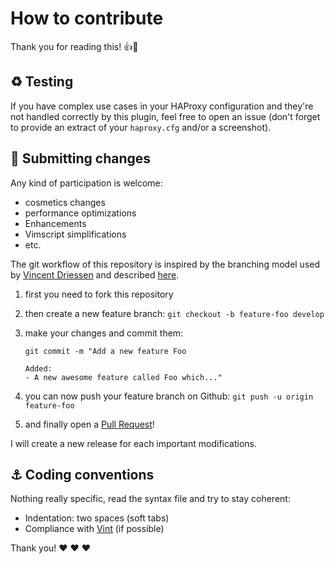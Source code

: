 # How to contribute

Thank you for reading this! :+1::tada:

## :recycle: Testing

If you have complex use cases in your HAProxy configuration and they're not
handled correctly by this plugin, feel free to open an issue (don't forget to
provide an extract of your `haproxy.cfg` and/or a screenshot).

## :rocket: Submitting changes

Any kind of participation is welcome:

* cosmetics changes
* performance optimizations
* Enhancements
* Vimscript simplifications
* etc.

The git workflow of this repository is inspired by the branching model used
by [Vincent Driessen][github-vd] and described [here][nvie-article].

1. first you need to fork this repository
1. then create a new feature branch: `git checkout -b feature-foo develop`
1. make your changes and commit them:

   ```
   git commit -m "Add a new feature Foo

   Added:
   - A new awesome feature called Foo which..."
   ```

1. you can now push your feature branch on Github: `git push -u origin feature-foo`
1. and finally open a [Pull Request][pr]!

I will create a new release for each important modifications.

## :anchor: Coding conventions

Nothing really specific, read the syntax file and try to stay coherent:

* Indentation: two spaces (soft tabs)
* Compliance with [Vint][vint] (if possible)

Thank you! :heart: :heart: :heart:

[github-vd]:https://github.com/nvie
[nvie-article]:https://nvie.com/posts/a-successful-git-branching-model/
[pr]:https://github.com/Joorem/vim-haproxy/pull/new
[vint]:https://github.com/Vimjas/vint
